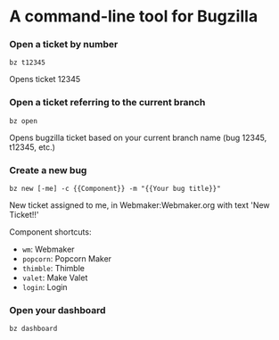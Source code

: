 # A command-line tool for Bugzilla

### Open a ticket by number

`bz t12345`

Opens ticket 12345

### Open a ticket referring to the current branch

`bz open`

Opens bugzilla ticket based on your current branch name (bug 12345, t12345, etc.)

### Create a new bug

`bz new [-me] -c {{Component}} -m "{{Your bug title}}"`

New ticket assigned to me, in Webmaker:Webmaker.org with text 'New Ticket!!'

Component shortcuts:

* `wm`: Webmaker
* `popcorn`: Popcorn Maker
* `thimble`: Thimble
* `valet`: Make Valet
* `login`: Login


### Open your dashboard

`bz dashboard`

